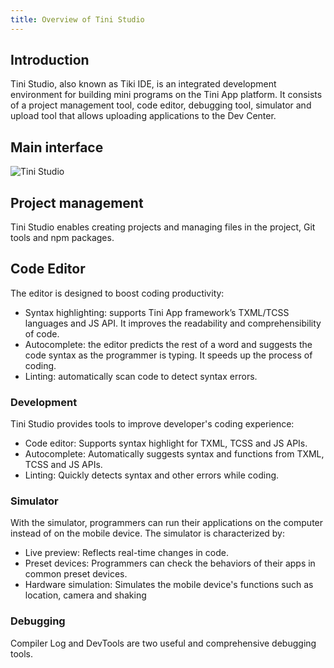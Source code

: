 ```yaml
---
title: Overview of Tini Studio
---
```


## Introduction

Tini Studio, also known as Tiki IDE, is an integrated development environment for building mini programs on the Tini App platform. It consists of a project management tool, code editor, debugging tool, simulator and upload tool that allows uploading applications to the Dev Center.

## Main interface

![Tini Studio](https://salt.tikicdn.com/ts/upload/5d/fd/41/6f556e1d67a0d3f1d7da1dce7f230c52.jpg)

## Project management

Tini Studio enables creating projects and managing files in the project, Git tools and npm packages.

## Code Editor

The editor is designed to boost coding productivity:

- Syntax highlighting: supports Tini App framework’s TXML/TCSS languages and JS API.  It improves the readability and comprehensibility of code.
- Autocomplete: the editor predicts the rest of a word and suggests the code syntax as the programmer is typing. It speeds up the process of coding.
- Linting: automatically scan code to detect syntax errors. 


### Development

Tini Studio provides tools to improve developer's coding experience:

- Code editor: Supports syntax highlight for TXML, TCSS and JS APIs.
- Autocomplete: Automatically suggests syntax and functions from TXML, TCSS and JS APIs.
- Linting: Quickly detects syntax and other errors while coding.

### Simulator

With the simulator, programmers can run their applications on the computer instead of on the mobile device. The simulator is characterized by:

- Live preview: Reflects real-time changes in code.
- Preset devices: Programmers can check the behaviors of their apps in common preset devices.
- Hardware simulation: Simulates the mobile device's functions such as location, camera and shaking 

### Debugging

Compiler Log and DevTools are two useful and comprehensive debugging tools.


